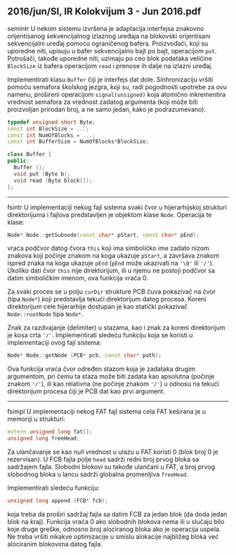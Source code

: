 2016/jun/SI, IR Kolokvijum 3 - Jun 2016.pdf
--------------------------------------------------------------------------------
semintr
U nekom sistemu izvršena je adaptacija interfejsa znakovno orijentisanog sekvencijalnog
izlaznog uređaja na blokovski orijentisani sekvencijalni uređaj pomoću ograničenog bafera.
Proizvođači, koji su uporedne niti, upisuju u bafer sekvencijalno bajt po bajt, operacijom `put`.
Potrošači, takođe uporedne niti, uzimaju po ceo blok podataka veličine `BlockSize` iz bafera
operacijom `read` i prenose ih dalje na izlazni uređaj.

Implementirati klasu `Buffer` čiji je interfejs dat dole. Sinhronizaciju vršiti pomoću semafora
školskog jezgra, koji su, radi pogodnosti upotrebe za ovu namenu, prošireni operacijom
`signal(unsigned)` koja atomično inkrementira vrednost semafora za vrednost zadatog
argumenta (koji može biti proizvoljan prirodan broj, a ne samo jedan, kako je
podrazumevano).
```cpp
typedef unsigned short Byte;
const int BlockSize = ...;
const int NumOfBlocks = ...;
const int BufferSize = NumOfBlocks*BlockSize;

class Buffer {
public:
  Buffer ();
  void put (Byte b);
  void read (Byte block[]);
};
```

--------------------------------------------------------------------------------
fsintr
U implementaciji nekog fajl sistema svaki čvor u hijerarhijskoj strukturi direktorijuma i
fajlova predstavljen je objektom klase `Node`. Operacija te klase:
```cpp
Node* Node::getSubnode(const char* pStart, const char* pEnd);
```
vraća podčvor datog čvora `this` koji ima simboličko ime zadato nizom znakova koji počinje
znakom na koga ukazuje `pStart`, a završava znakom ispred znaka na koga ukazuje `pEnd`
(`pEnd` može ukazivati na `'\0'` ili `'/'`). Ukoliko dati čvor `this` nije direktorijum, ili u njemu
ne postoji podčvor sa datim simboličkim imenom, ova funkcija vraća 0.

Za svaki proces se u polju `curDir` strukture PCB čuva pokazivač na čvor (tipa `Node*`) koji
predstavlja tekući direktorijum datog procesa. Koreni direktorijum cele hijerarhije dostupan je
kao statički pokazivač `Node::rootNode` tipa `Node*`.

Znak za razdvajanje (delimiter) u stazama, kao i znak za koreni direktorijum je kosa crta `'/'`.
Implementirati sledeću funkciju koja se koristi u implementaciji ovog fajl sistema:
```cpp
Node* Node::getNode (PCB* pcb, const char* path);
```
Ova funkcija vraća čvor određen stazom koja je zadataka drugim argumentom, pri čemu ta
staza može biti zadata kao apsolutna (počinje znakom `'/'`), ili kao relativna (ne počinje
znakom `'/'`) u odnosu na tekući direktorijum procesa čiji je PCB dat kao prvi argument.

--------------------------------------------------------------------------------
fsimpl
U implementaciji nekog FAT fajl sistema cela FAT keširana je u memoriji u strukturi:
```cpp
extern unsigned long fat[];
unsigned long freeHead;
```
Za ulančavanje se kao *null* vrednost u ulazu u FAT koristi 0 (blok broj 0 je rezervisan). U
FCB fajla polje `head` sadrži redni broj prvog bloka sa sadržajem fajla. Slobodni blokovi su
takođe ulančani u FAT, a broj prvog slobodnog bloka u lancu sadrži globalna promenljiva
`freeHead`.

Implementirati sledeću funkciju:
```cpp
unsigned long append (FCB* fcb);
```
koja treba da proširi sadržaj fajla sa datim FCB za jedan blok (da doda jedan blok na kraj).
Funkcija vraća 0 ako slobodnih blokova nema ili u slučaju bilo koje druge greške, odnosno
broj alociranog bloka ako je operacija uspela. Ne treba vršiti nikakve optimizacije u smislu
alokacije najbližeg bloka već alociranim blokovima datog fajla.

